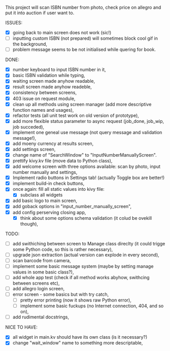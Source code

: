 This project will scan ISBN number from photo, check price on allegro and put it into auction if
user want to.

ISSUES:
 - [x] going back to main screen does not work (sic!)
 - [ ] inputting custom ISBN (not prepared) will sometimes block cool gif in the background,
 - [ ] problem message seems to be not initialised while quering for book.

DONE:
 - [x] number keyboard to input ISBN number in it,
 - [x] basic ISBN validation while typing,
 - [x] waiting screen made anyhow readable,
 - [x] result screen made anyhow readeble,
 - [x] consistency between screens,
 - [x] 403 issue on request module,
 - [x] clean up all methods using screen manager (add more descriptive function names and usages),
 - [x] refactor tests (all unit test work on old version of prototype),
 - [x] add more flexible status parameter to async request (job_done, job_wip, job succeded),
 - [x] implement one geneal use message (not query message and validation message!),
 - [x] add moeny currency at results screen,
 - [x] add settings screen,
 - [x] change name of "SearchWindow" to "InputNumberManuallyScreen".
 - [x] prettify kivy.kv file (move data to Python class),
 - [x] add welcome screen with three options available: scan by photo, input number manually and settings,
 - [x] Implement radio buttons in Settings tab! (actually Toggle box are better!)
 - [x] implement build-in check buttons,
 - [x] once again: fill all static values into kivy file:
   - [x] subclass all widgets
 - [x] add basic logo to main screen,
 - [x] add goback options in "input_number_manually_screen",
 - [x] add config perserving closing app,
   - [x] think about some options schema validation (it colud be ovekill though),

TODO:
 - [ ] add swithiching between screen to Manage class direclty (it could trigge some Python code, so
   this is rather necessary),
 - [ ] upgrade json extraction (actual version can explode in every second),
 - [ ] scan barcode from camera,
 - [ ] implement some basic message system (maybe by setting manage values in some basic class?),
 - [ ] add whole app test (check if all method works abyhow, swithcing between screens etc),
 - [ ] add allegro login screen,
 - [ ] error screen - some basics but with try catch,
   - [ ] pretty error printing (now it shows raw Python error),
   - [ ] implement some basic fuckups (no Internet connection, 404, and so on),
 - [ ] add rudimental docstrings,

 NICE TO HAVE:
 - [x] all widget in main.kv should have its own class (is it necessary?)
 - [x] change "wait_window" name to something more descriptable,
